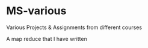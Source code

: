 # MS-various
Various Projects &amp; Assignments from different courses

A map reduce that I have written
